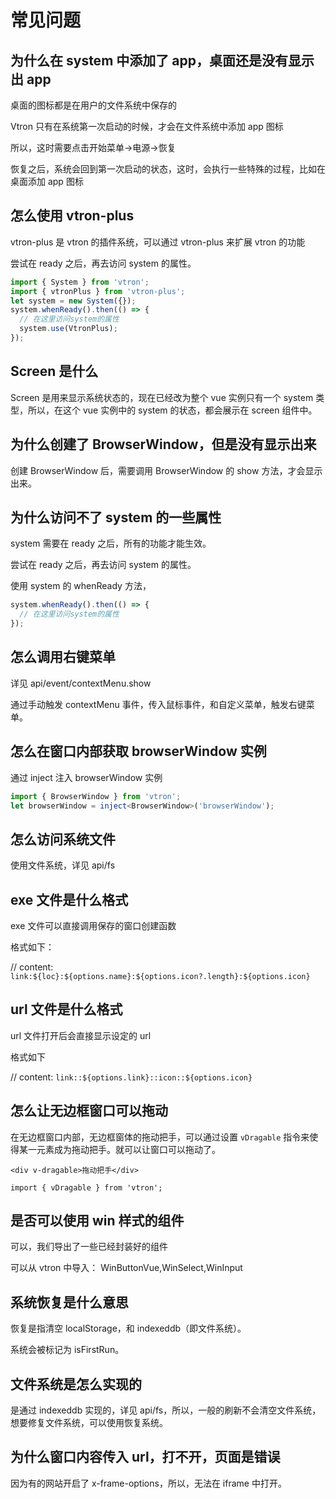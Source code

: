 # 常见问题

## 为什么在 system 中添加了 app，桌面还是没有显示出 app

桌面的图标都是在用户的文件系统中保存的

Vtron 只有在系统第一次启动的时候，才会在文件系统中添加 app 图标

所以，这时需要点击开始菜单->电源->恢复

恢复之后，系统会回到第一次启动的状态，这时，会执行一些特殊的过程，比如在桌面添加 app 图标

## 怎么使用 vtron-plus

vtron-plus 是 vtron 的插件系统，可以通过 vtron-plus 来扩展 vtron 的功能

尝试在 ready 之后，再去访问 system 的属性。

```js
import { System } from 'vtron';
import { vtronPlus } from 'vtron-plus';
let system = new System({});
system.whenReady().then(() => {
  // 在这里访问system的属性
  system.use(VtronPlus);
});
```

## Screen 是什么

Screen 是用来显示系统状态的，现在已经改为整个 vue 实例只有一个 system 类型，所以，在这个 vue 实例中的 system 的状态，都会展示在 screen 组件中。

## 为什么创建了 BrowserWindow，但是没有显示出来

创建 BrowserWindow 后，需要调用 BrowserWindow 的 show 方法，才会显示出来。

## 为什么访问不了 system 的一些属性

system 需要在 ready 之后，所有的功能才能生效。

尝试在 ready 之后，再去访问 system 的属性。

使用 system 的 whenReady 方法，

```js
system.whenReady().then(() => {
  // 在这里访问system的属性
});
```

## 怎么调用右键菜单

详见 api/event/contextMenu.show

通过手动触发 contextMenu 事件，传入鼠标事件，和自定义菜单，触发右键菜单。

## 怎么在窗口内部获取 browserWindow 实例

通过 inject 注入 browserWindow 实例

```ts
import { BrowserWindow } from 'vtron';
let browserWindow = inject<BrowserWindow>('browserWindow');
```

## 怎么访问系统文件

使用文件系统，详见 api/fs

## exe 文件是什么格式

exe 文件可以直接调用保存的窗口创建函数

格式如下：

// content: `link:${loc}:${options.name}:${options.icon?.length}:${options.icon}`

## url 文件是什么格式

url 文件打开后会直接显示设定的 url

格式如下

// content: `link::${options.link}::icon::${options.icon}`

## 怎么让无边框窗口可以拖动

在无边框窗口内部，无边框窗体的拖动把手，可以通过设置 `vDragable` 指令来使得某一元素成为拖动把手。就可以让窗口可以拖动了。

```vue
<div v-dragable>拖动把手</div>

import { vDragable } from 'vtron';
```

## 是否可以使用 win 样式的组件

可以，我们导出了一些已经封装好的组件

可以从 vtron 中导入：
WinButtonVue,WinSelect,WinInput

## 系统恢复是什么意思

恢复是指清空 localStorage，和 indexeddb（即文件系统）。

系统会被标记为 isFirstRun。

## 文件系统是怎么实现的

是通过 indexeddb 实现的，详见 api/fs，所以，一般的刷新不会清空文件系统，想要修复文件系统，可以使用恢复系统。

## 为什么窗口内容传入 url，打不开，页面是错误

因为有的网站开启了 x-frame-options，所以，无法在 iframe 中打开。
